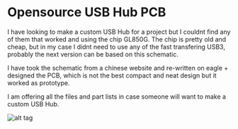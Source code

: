 # Opensource USB Hub PCB


I have looking to make a custom USB Hub for a project but I couldnt find any of them that worked and using the chip GL850G.
The chip is pretty old and cheap, but in my case I didnt need to use any of the fast transfering USB3, probably the next version can be based on this schematic.

I have took the schematic from a chinese website and re-written on eagle + designed the PCB, which is not the best compact and neat design but it worked as prototype.

I am offering all the files and part lists in case someone will want to make a custom USB Hub.



![alt tag](https://raw.githubusercontent.com/max246/usbhub-pcb/master/usb.png)
